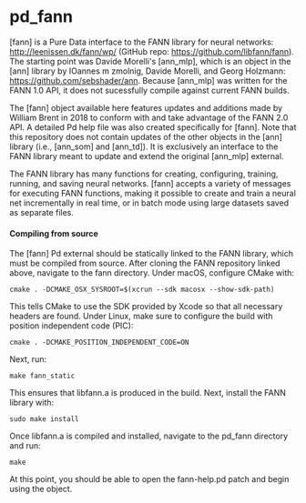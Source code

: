 # pd_fann

[fann] is a Pure Data interface to the FANN library for neural networks: http://leenissen.dk/fann/wp/ (GitHub repo: https://github.com/libfann/fann). The starting point was Davide Morelli's [ann_mlp], which is an object in the [ann] library by IOannes m zmolnig, Davide Morelli, and Georg Holzmann: https://github.com/sebshader/ann. Because [ann_mlp] was written for the FANN 1.0 API, it does not sucessfully compile against current FANN builds.

The [fann] object available here features updates and additions made by William Brent in 2018 to conform with and take advantage of the FANN 2.0 API. A detailed Pd help file was also created specifically for [fann]. Note that this repository does not contain updates of the other objects in the [ann] library (i.e., [ann_som] and [ann_td]). It is exclusively an interface to the FANN library meant to update and extend the original [ann_mlp] external.

The FANN library has many functions for creating, configuring, training, running, and saving neural networks. [fann] accepts a variety of messages for executing FANN functions, making it possible to create and train a neural net incrementally in real time, or in batch mode using large datasets saved as separate files.

#### Compiling from source

The [fann] Pd external should be statically linked to the FANN library, which must be compiled from source. After cloning the FANN repository linked above, navigate to the fann directory. Under macOS, configure CMake with:

`cmake . -DCMAKE_OSX_SYSROOT=$(xcrun --sdk macosx --show-sdk-path)`

This tells CMake to use the SDK provided by Xcode so that all necessary headers are found. Under Linux, make sure to configure the build with position independent code (PIC):

`cmake . -DCMAKE_POSITION_INDEPENDENT_CODE=ON`

Next, run:

`make fann_static`

This ensures that libfann.a is produced in the build. Next, install the FANN library with:

`sudo make install`

Once libfann.a is compiled and installed, navigate to the pd\_fann directory and run:

`make`

At this point, you should be able to open the fann-help.pd patch and begin using the object.
